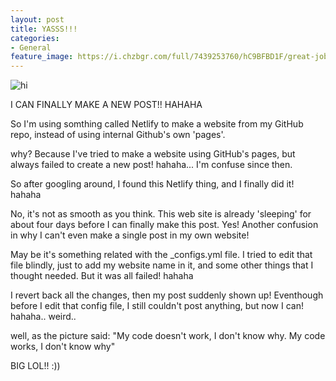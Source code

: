 ```yaml
---
layout: post
title: YASSS!!!
categories:
- General
feature_image: https://i.chzbgr.com/full/7439253760/hC9BFBD1F/great-job-code-monkey
---
```


<img src="https://digitalsynopsis.com/wp-content/uploads/2015/03/web-designer-developer-jokes-humour-funny-14.jpg" alt="hi" class="inline"/>

I CAN FINALLY MAKE A NEW POST!! HAHAHA

So I'm using somthing called Netlify to make a website from my GitHub repo, instead of using internal Github's own 'pages'. 

why?
Because I've tried to make a website using GitHub's pages, but always failed to create a new post! hahaha... I'm confuse since then.

So after googling around, I found this Netlify thing, and I finally did it! hahaha

No, it's not as smooth as you think. This web site is already 'sleeping' for about four days before I can finally make this post. Yes! Another confusion in why I can't even make a single post in my own website!

May be it's something related with the _configs.yml file. I tried to edit that file blindly, just to add my website name in it, and some other things that I thought needed. But it was all failed! hahaha

I revert back all the changes, then my post suddenly shown up! Eventhough before I edit that config file, I still couldn't post anything, but now I can! hahaha.. weird..

well, as the picture said: "My code doesn't work, I don't know why. My code works, I don't know why"

BIG LOL!! :))